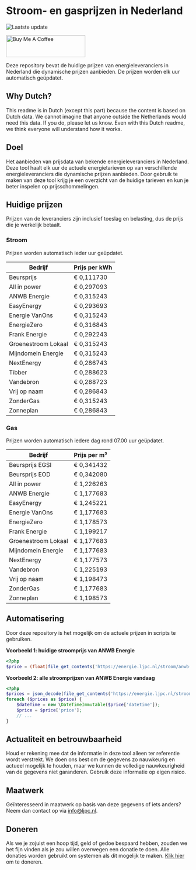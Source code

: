# Stroom- en gasprijzen in Nederland

![Laatste update](https://img.shields.io/badge/laatste%20update-2024--08--01%2022%3A00%20CET-brightgreen)

<a href="https://www.buymeacoffee.com/Lars-" target="_blank"><img src="https://cdn.buymeacoffee.com/buttons/v2/default-orange.png" alt="Buy Me A Coffee" height="60" style="height: 60px !important;width: 217px !important;" ></a>

Deze repository bevat de huidige prijzen van energieleveranciers in Nederland die dynamische prijzen aanbieden. De prijzen worden elk uur automatisch geüpdatet.

## Why Dutch?

This readme is in Dutch (except this part) because the content is based on Dutch data. We cannot imagine that anyone outside the Netherlands would need this data. If you do, please let us know. Even with this Dutch readme, we think
everyone will understand how it works.

## Doel

Het aanbieden van prijsdata van bekende energieleveranciers in Nederland. Deze tool haalt elk uur de actuele energietarieven op van verschillende energieleveranciers die dynamische prijzen aanbieden. Door gebruik te maken van deze tool
krijg je een overzicht van de huidige tarieven en kun je beter inspelen op prijsschommelingen.

## Huidige prijzen

Prijzen van de leveranciers zijn inclusief toeslag en belasting, dus de prijs die je werkelijk betaalt.

### Stroom

Prijzen worden automatisch ieder uur geüpdatet.

 Bedrijf | Prijs per kWh 
---------|---------------
Beursprijs | € 0,111730
All in power | € 0,297093
ANWB Energie | € 0,315243
EasyEnergy | € 0,293693
Energie VanOns | € 0,315243
EnergieZero | € 0,316843
Frank Energie | € 0,292243
Groenestroom Lokaal | € 0,315243
Mijndomein Energie | € 0,315243
NextEnergy | € 0,286743
Tibber | € 0,288623
Vandebron | € 0,288723
Vrij op naam | € 0,286843
ZonderGas | € 0,315243
Zonneplan | € 0,286843


### Gas

Prijzen worden automatisch iedere dag rond 07.00 uur geüpdatet.

 Bedrijf | Prijs per m³ 
---------|--------------
Beursprijs EGSI | € 0,341432
Beursprijs EOD | € 0,342080
All in power | € 1,226263
ANWB Energie | € 1,177683
EasyEnergy | € 1,245221
Energie VanOns | € 1,177683
EnergieZero | € 1,178573
Frank Energie | € 1,199217
Groenestroom Lokaal | € 1,177683
Mijndomein Energie | € 1,177683
NextEnergy | € 1,177573
Vandebron | € 1,225193
Vrij op naam | € 1,198473
ZonderGas | € 1,177683
Zonneplan | € 1,198573


## Automatisering

Door deze repository is het mogelijk om de actuele prijzen in scripts te gebruiken.

**Voorbeeld 1: huidige stroomprijs van ANWB Energie**

```php
<?php
$price = (float)file_get_contents('https://energie.ljpc.nl/stroom/anwb-energie-nu.txt');

```

**Voorbeeld 2: alle stroomprijzen van ANWB Energie vandaag**

```php
<?php
$prices = json_decode(file_get_contents('https://energie.ljpc.nl/stroom/all-in-power-vandaag.json'),true);
foreach ($prices as $price) {
    $dateTime = new \DateTimeImmutable($price['datetime']);
    $price = $price['price'];
    // ...
}
```

## Actualiteit en betrouwbaarheid

Houd er rekening mee dat de informatie in deze tool alleen ter referentie wordt verstrekt. We doen ons best om de gegevens zo nauwkeurig en actueel mogelijk te houden, maar we kunnen de volledige nauwkeurigheid van de gegevens niet
garanderen. Gebruik deze informatie op eigen risico.

## Maatwerk

Geïnteresseerd in maatwerk op basis van deze gegevens of iets anders? Neem dan contact op
via [info@ljpc.nl](mailto:info@ljpc.nl?subject=Energie%20prijzen).

## Doneren

Als we je zojuist een hoop tijd, geld of gedoe bespaard hebben, zouden we het fijn vinden als je zou willen overwegen een
donatie te doen. Alle donaties worden gebruikt om systemen als dit mogelijk te
maken. [Klik hier](https://www.buymeacoffee.com/Lars-) om te doneren.
